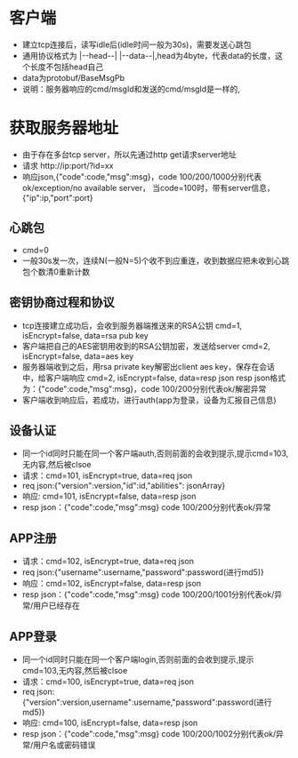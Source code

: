 # 客户端
- 建立tcp连接后，读写idle后(idle时间一般为30s)，需要发送心跳包
- 通用协议格式为 |--head--| |--data--|,head为4byte，代表data的长度，这个长度不包括head自己
- data为protobuf/BaseMsgPb
- 说明：服务器响应的cmd/msgId和发送的cmd/msgId是一样的,

# 获取服务器地址
- 由于存在多台tcp server，所以先通过http get请求server地址
- 请求 http://ip:port/?id=xx
- 响应json,{"code":code,"msg":msg}，code 100/200/1000分别代表ok/exception/no available server，
当code=100时，带有server信息，{"ip":ip,"port":port}

## 心跳包
- cmd=0
- 一般30s发一次，连续N(一般N=5)个收不到应重连，收到数据应把未收到心跳包个数清0重新计数

## 密钥协商过程和协议
- tcp连接建立成功后，会收到服务器端推送来的RSA公钥
cmd=1, isEncrypt=false, data=rsa pub key
- 客户端把自己的AES密钥用收到的RSA公钥加密，发送给server
cmd=2, isEncrypt=false, data=aes key
- 服务器端收到之后，用rsa private key解密出client aes key，保存在会话中，给客户端响应
cmd=2, isEncrypt=false, data=resp json
resp json格式为：{"code":code,"msg":msg}，code 100/200分别代表ok/解密异常
- 客户端收到响应后，若成功，进行auth(app为登录，设备为汇报自己信息)

## 设备认证
- 同一个id同时只能在同一个客户端auth,否则前面的会收到提示,提示cmd=103,无内容,然后被clsoe
- 请求：cmd=101, isEncrypt=true, data=req json
- req json:{"version":version,"id":id,"abilities": jsonArray}
- 响应: cmd=101, isEncrypt=false, data=resp json
- resp json：{"code":code,"msg":msg}
code 100/200分别代表ok/异常

## APP注册
- 请求：cmd=102, isEncrypt=true, data=req json
- req json:{"username":username,"password":password(进行md5)}
- 响应：cmd=102, isEncrypt=false, data=resp json
- resp json：{"code":code,"msg":msg}
code 100/200/1001分别代表ok/异常/用户已经存在

## APP登录
- 同一个id同时只能在同一个客户端login,否则前面的会收到提示,提示cmd=103,无内容,然后被clsoe
- 请求：cmd=100, isEncrypt=true, data=req json
- req json:{"version":version,username":username,"password":password(进行md5)}
- 响应: cmd=100, isEncrypt=false, data=resp json
- resp json：{"code":code,"msg":msg}
code 100/200/1002分别代表ok/异常/用户名或密码错误